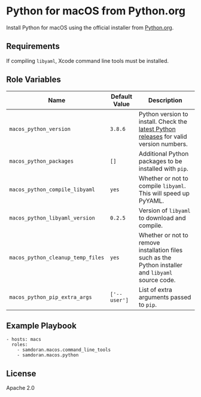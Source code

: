 Python for macOS from Python.org
================================

Install Python for macOS using the official installer from [Python.org](https://www.python.org/downloads/release/latest).

Requirements
------------

If compiling `libyaml`, Xcode command line tools must be installed.

Role Variables
--------------
| Name              | Default Value       | Description          |
|-------------------|---------------------|----------------------|
| `macos_python_version` | `3.8.6` | Python version to install. Check the [latest Python releases](https://www.python.org/downloads/release/latest) for valid version numbers. |
| `macos_python_packages` | `[]` | Additional Python packages to be installed with `pip`. |
| `macos_python_compile_libyaml` | `yes` | Whether or not to compile `libyaml`. This will speed up PyYAML. |
| `macos_python_libyaml_version` | `0.2.5` | Version of `libyaml` to download and compile. |
| `macos_python_cleanup_temp_files` | `yes` | Whether or not to remove installation files such as the Python installer and `libyaml` source code. |
| `macos_python_pip_extra_args` | `['--user']` | List of extra arguments passed to `pip`. |

Example Playbook
----------------

    - hosts: macs
      roles:
        - samdoran.macos.command_line_tools
        - samdoran.macos.python


License
-------

Apache 2.0
